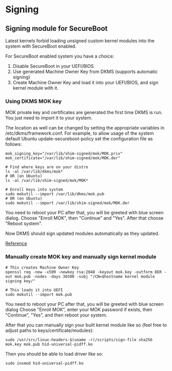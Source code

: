 
# Signing

## Signing module for SecureBoot
Latest kernels forbid loading unsigned custom kernel modules into the system with SecureBoot enabled.

For SecureBoot enabled system you have a choice:
1. Disable SecureBoot in your UEFI/BIOS
2. Use generated Machine Owner Key from DKMS (supports automatic signing)
3. Create Machine Owner Key and load it into your UEFI/BIOS, and sign kernel module with it.

### Using DKMS MOK key
MOK private key and certificates are generated the first time DKMS is run. You just need to import it to your system.

The location as well can be changed by setting the appropriate variables in /etc/dkms/framework.conf. For example, to allow usage of the system default Ubuntu update-secureboot-policy set the configuration file as follows:
```
mok_signing_key="/var/lib/shim-signed/mok/MOK.priv"
mok_certificate="/var/lib/shim-signed/mok/MOK.der"
```

```
# Find where keys are on your distro
ls -al /var/lib/dkms/mok*
# OR (on Ubuntu)
ls -al /var/lib/shim-signed/mok/MOK*

# Enroll keys into system
sudo mokutil --import /var/lib/dkms/mok.pub
# OR (on Ubuntu)
sudo mokutil --import /var/lib/shim-signed/mok/MOK.der
```
You need to reboot your PC after that, you will be greeted with blue screen dialog.
Choose "Enroll MOK", then "Continue" and "Yes". After that choose "Reboot system".

Now DKMS should sign updated modules automatically as they updated.

[Reference](https://github.com/dell/dkms/blob/master/README.md#module-signing)

### Manually create MOK key and manually sign kernel module
```
# This creates Machine Owner Key
openssl req -new -x509 -newkey rsa:2048 -keyout mok.key -outform DER -out mok.pub -nodes -days 36500 -subj "/CN=$hostname kernel module signing key/"

# This loads it into UEFI
sudo mokutil --import mok.pub
```

You need to reboot your PC after that, you will be greeted with blue screen dialog
Choose "Enroll MOK", enter your MOK password if exists, then "Continue", "Yes", and then reboot your system.

After that you can manually sign your built kernel module like so (feel free to adjust paths to keys/certificate/modules):
```
sudo /usr/src/linux-headers-$(uname -r)/scripts/sign-file sha256 mok.key mok.pub hid-universal-pidff.ko
```

Then you should be able to load driver like so:
```
sudo insmod hid-universal-pidff.ko
```